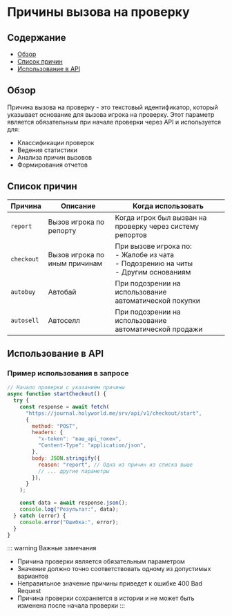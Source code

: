 # Причины вызова на проверку

## Содержание

- [Обзор](#обзор)
- [Список причин](#список-причин)
- [Использование в API](#использование-в-api)

## Обзор

Причина вызова на проверку - это текстовый идентификатор, который указывает основание для вызова игрока на проверку. Этот параметр является обязательным при начале проверки через API и используется для:

- Классификации проверок
- Ведения статистики
- Анализа причин вызовов
- Формирования отчетов

## Список причин

| Причина    | Описание                      | Когда использовать                                                                       |
| ---------- | ----------------------------- | ---------------------------------------------------------------------------------------- |
| `report`   | Вызов игрока по репорту       | Когда игрок был вызван на проверку через систему репортов                                |
| `checkout` | Вызов игрока по иным причинам | При вызове игрока по:<br>- Жалобе из чата<br>- Подозрению на читы<br>- Другим основаниям |
| `autobuy`  | Автобай                       | При подозрении на использование автоматической покупки                                   |
| `autosell` | Автоселл                      | При подозрении на использование автоматической продажи                                   |

## Использование в API

### Пример использования в запросе

```javascript
// Начало проверки с указанием причины
async function startCheckout() {
  try {
    const response = await fetch(
      "https://journal.holyworld.me/srv/api/v1/checkout/start",
      {
        method: "POST",
        headers: {
          "x-token": "ваш_api_токен",
          "Content-Type": "application/json",
        },
        body: JSON.stringify({
          reason: "report", // Одна из причин из списка выше
          // ... другие параметры
        }),
      }
    );

    const data = await response.json();
    console.log("Результат:", data);
  } catch (error) {
    console.error("Ошибка:", error);
  }
}
```

::: warning Важные замечания

- Причина проверки является обязательным параметром
- Значение должно точно соответствовать одному из допустимых вариантов
- Неправильное значение причины приведет к ошибке 400 Bad Request
- Причина проверки сохраняется в истории и не может быть изменена после начала проверки
  :::
